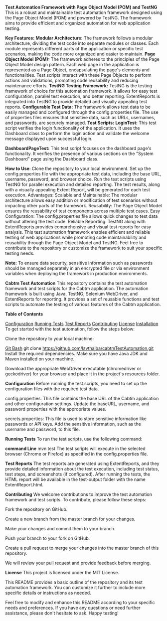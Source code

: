 **Test Automation Framework with Page Object Model (POM) and TestNG**
This is a robust and maintainable test automation framework designed using the Page Object Model (POM) and powered by TestNG. The framework aims to provide efficient and organized automation for web application testing.

**Key Features:**
**Modular Architecture:** The framework follows a modular architecture, dividing the test code into separate modules or classes. Each module represents different parts of the application or specific test scenarios, making the code more organized and easier to maintain.
**Page Object Model (POM):** The framework adheres to the principles of the Page Object Model design pattern. Each web page in the application is represented as a Page Object, encapsulating the page's elements and functionalities. Test scripts interact with these Page Objects to perform actions and validations, promoting code reusability and reducing maintenance efforts.
**TestNG Testing Framework:** TestNG is the testing framework of choice for this automation framework. It allows for easy test configuration, parallel test execution, and better reporting. ExtentReports is integrated into TestNG to provide detailed and visually appealing test reports.
**Configurable Test Data:** The framework allows test data to be easily managed and configured through the config.properties file. The use of properties files ensures that sensitive data, such as URLs, usernames, and passwords, are securely managed.
**Test Scripts:**
**LoginTest:** This test script verifies the login functionality of the application. It uses the Dashboard class to perform the login action and validate the welcome message displayed upon successful login.

**DashboardPageTest:** This test script focuses on the dashboard page's functionality. It verifies the presence of various sections on the "System Dashboard" page using the Dashboard class.

**How to Use**:
Clone the repository to your local environment.
Set up the config.properties file with the appropriate test data, including the base URL, username, password, and browser choice.
Run the test scripts using TestNG for parallel execution and detailed reporting.
The test results, along with a visually appealing Extent Report, will be generated for each test execution.
Advantages:
Scalable and Maintainable: The modular architecture allows easy addition or modification of test scenarios without impacting other parts of the framework.
Reusability: The Page Object Model ensures the reusability of test components across multiple test cases.
Easy Configuration: The config.properties file allows quick changes to test data without altering the test code.
Reliable Reporting: TestNG along with ExtentReports provides comprehensive and visual test reports for easy analysis.
This test automation framework enables efficient and reliable testing of web applications while promoting code maintainability and reusability through the Page Object Model and TestNG. Feel free to contribute to the repository or customize the framework to suit your specific testing needs.

**Note:** To ensure data security, sensitive information such as passwords should be managed separately in an encrypted file or via environment variables when deploying the framework in production environments.

**Cabtm Test Automation**
This repository contains the test automation framework and test scripts for the Cabtm application. The automation framework is built using Java, TestNG, Selenium WebDriver, and ExtentReports for reporting. It provides a set of reusable functions and test scripts to automate the testing of various features of the Cabtm application.

**Table of Contents**

[Configuration](#Configuration)
[Running Tests](#Running-Test)
[Test Reports](#Test-Reports)
[Contributing](#Contributing)
[License](#LICENSE)
[Installation](#Installation)
To get started with the test automation, follow the steps below:

Clone the repository to your local machine:

[Git Bash]([url](https://github.com/lavthaiba/cabtmTestAutomation.git))
git clone https://github.com/lavthaiba/cabtmTestAutomation.git
Install the required dependencies. Make sure you have Java JDK and Maven installed on your machine.

Download the appropriate WebDriver executable (chromedriver or geckodriver) for your browser and place it in the project's resources folder.

**Configuration**
Before running the test scripts, you need to set up the configuration files with the required test data.

config.properties: This file contains the base URL of the Cabtm application and other configuration settings. Update the baseURL, username, and password properties with the appropriate values.

secrets.properties: This file is used to store sensitive information like passwords or API keys. Add the sensitive information, such as the username and password, to this file.

**Running Tests**
To run the test scripts, use the following command:

**command Line**
mvn test
The test scripts will execute in the selected browser (Chrome or Firefox) as specified in the config.properties file.

**Test Reports**
The test reports are generated using ExtentReports, and they provide detailed information about the test execution, including test status, test steps, and screenshots (if configured). After running the tests, the HTML report will be available in the test-output folder with the name ExtentReport.html.

**Contributing**
We welcome contributions to improve the test automation framework and test scripts. To contribute, please follow these steps:

Fork the repository on GitHub.

Create a new branch from the master branch for your changes.

Make your changes and commit them to your branch.

Push your branch to your fork on GitHub.

Create a pull request to merge your changes into the master branch of this repository.

We will review your pull request and provide feedback before merging.

**License**
This project is licensed under the MIT License.

This README provides a basic outline of the repository and its test automation framework. You can customize it further to include more specific details or instructions as needed.

Feel free to modify and enhance this README according to your specific needs and preferences. If you have any questions or need further assistance, please don't hesitate to ask. Happy testing!




